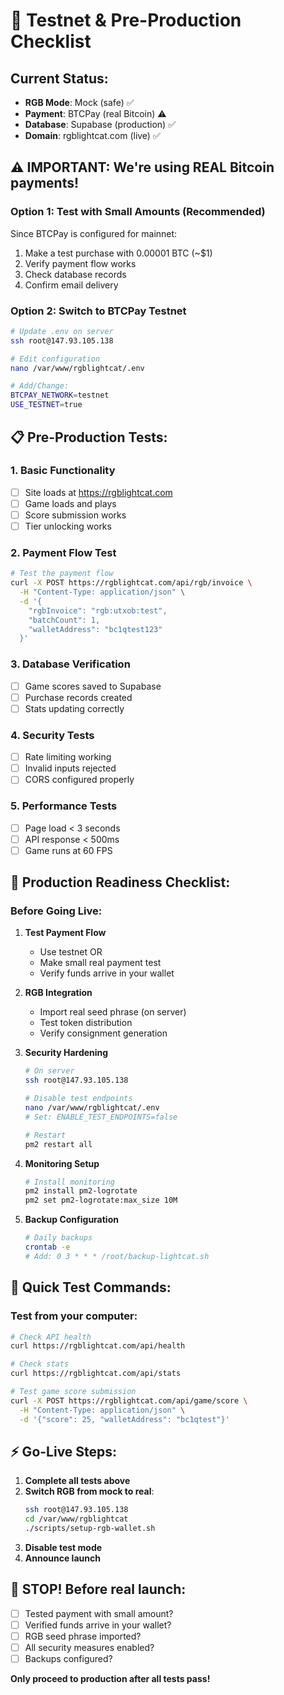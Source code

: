 # 🧪 Testnet & Pre-Production Checklist

## Current Status:
- **RGB Mode**: Mock (safe) ✅
- **Payment**: BTCPay (real Bitcoin) ⚠️
- **Database**: Supabase (production) ✅
- **Domain**: rgblightcat.com (live) ✅

## ⚠️ IMPORTANT: We're using REAL Bitcoin payments!

### Option 1: Test with Small Amounts (Recommended)
Since BTCPay is configured for mainnet:
1. Make a test purchase with 0.00001 BTC (~$1)
2. Verify payment flow works
3. Check database records
4. Confirm email delivery

### Option 2: Switch to BTCPay Testnet
```bash
# Update .env on server
ssh root@147.93.105.138

# Edit configuration
nano /var/www/rgblightcat/.env

# Add/Change:
BTCPAY_NETWORK=testnet
USE_TESTNET=true
```

## 📋 Pre-Production Tests:

### 1. Basic Functionality
- [ ] Site loads at https://rgblightcat.com
- [ ] Game loads and plays
- [ ] Score submission works
- [ ] Tier unlocking works

### 2. Payment Flow Test
```bash
# Test the payment flow
curl -X POST https://rgblightcat.com/api/rgb/invoice \
  -H "Content-Type: application/json" \
  -d '{
    "rgbInvoice": "rgb:utxob:test",
    "batchCount": 1,
    "walletAddress": "bc1qtest123"
  }'
```

### 3. Database Verification
- [ ] Game scores saved to Supabase
- [ ] Purchase records created
- [ ] Stats updating correctly

### 4. Security Tests
- [ ] Rate limiting working
- [ ] Invalid inputs rejected
- [ ] CORS configured properly

### 5. Performance Tests
- [ ] Page load < 3 seconds
- [ ] API response < 500ms
- [ ] Game runs at 60 FPS

## 🚀 Production Readiness Checklist:

### Before Going Live:
1. **Test Payment Flow**
   - Use testnet OR
   - Make small real payment test
   - Verify funds arrive in your wallet

2. **RGB Integration**
   - Import real seed phrase (on server)
   - Test token distribution
   - Verify consignment generation

3. **Security Hardening**
   ```bash
   # On server
   ssh root@147.93.105.138
   
   # Disable test endpoints
   nano /var/www/rgblightcat/.env
   # Set: ENABLE_TEST_ENDPOINTS=false
   
   # Restart
   pm2 restart all
   ```

4. **Monitoring Setup**
   ```bash
   # Install monitoring
   pm2 install pm2-logrotate
   pm2 set pm2-logrotate:max_size 10M
   ```

5. **Backup Configuration**
   ```bash
   # Daily backups
   crontab -e
   # Add: 0 3 * * * /root/backup-lightcat.sh
   ```

## 🎯 Quick Test Commands:

### Test from your computer:
```bash
# Check API health
curl https://rgblightcat.com/api/health

# Check stats
curl https://rgblightcat.com/api/stats

# Test game score submission
curl -X POST https://rgblightcat.com/api/game/score \
  -H "Content-Type: application/json" \
  -d '{"score": 25, "walletAddress": "bc1qtest"}'
```

## ⚡ Go-Live Steps:

1. **Complete all tests above**
2. **Switch RGB from mock to real**:
   ```bash
   ssh root@147.93.105.138
   cd /var/www/rgblightcat
   ./scripts/setup-rgb-wallet.sh
   ```
3. **Disable test mode**
4. **Announce launch**

## 🔴 STOP! Before real launch:
- [ ] Tested payment with small amount?
- [ ] Verified funds arrive in your wallet?
- [ ] RGB seed phrase imported?
- [ ] All security measures enabled?
- [ ] Backups configured?

**Only proceed to production after all tests pass!**
